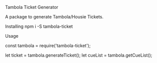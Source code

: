 Tambola Ticket Generator

A package to generate Tambola/Housie Tickets.

Installing
npm i -S tambola-ticket

Usage

const tambola = require('tambola-ticket');

let ticket = tambola.generateTicket();
let cueList = tambola.getCueList();